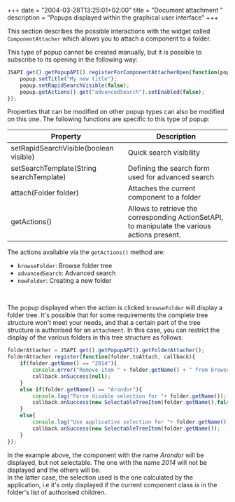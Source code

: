 +++
date = "2004-03-28T13:25:01+02:00"
title = "Document attachment "
description = "Popups displayed within the graphical user interface"
+++


This section describes the possible interactions with the widget called ``ComponentAttacher`` which allows you to attach a component to a folder.

This type of popup cannot be created manually, but it is possible to subscribe to its opening in the following way: 

```javascript
JSAPI.get().getPopupAPI().registerForComponentAttacherOpen(function(popup){
	popup.setTitle("My new title");
	popup.setRapidSearchVisible(false); 
	popup.getActions().get("advancedSearch").setEnabled(false); 
});  
```
Properties that can be modified on other popup types can also be modified on this one. The following functions are specific to this type of popup: 


| Property                                            | Description                                                                    |
|-------------------------------------------------------|--------------------------------------------------------------------------------|
| setRapidSearchVisible(boolean visible)                | Quick search visibility                                              |        
| setSearchTemplate(String searchTemplate)              | Defining the search form used for advanced search           |        
| attach(Folder folder)                                 | Attaches the current component to a folder                                      |        
| getActions()                                          | Allows to retrieve the corresponding ActionSetAPI, to manipulate the various actions present.|        


The actions available via the ``getActions()`` method are: 

* ``browseFolder``: Browse folder tree
* ``advancedSearch``: Advanced search
* ``newFolder``: Creating a new folder 

<br/>

The popup displayed when the action is clicked ``browseFolder`` will display a folder tree. It's possible that for some requirements the complete tree structure won't meet your needs, and that a certain part of the tree structure 
is authorised for an `attachment`. In this case, you can restrict the display of the various folders in this tree structure as follows: 


```javascript
folderAttacher = JSAPI.get().getPopupAPI().getFolderAttacher();
folderAttacher.register(function(folder,toAttach, callback){
	if(folder.getName() == "2014"){
    	console.error("Remove item " + folder.getName() + " from browse tree");
		callback.onSuccess(null);
	}
	else if(folder.getName() == "Arondor"){
		console.log("Force disable selection for "+ folder.getName());
		callback.onSuccess(new SelectableTreeItem(folder.getName(),false));
    }
	else{
		console.log("Use applicative selection for "+ folder.getName());
		callback.onSuccess(new SelectableTreeItem(folder.getName());
	}
});
```

In the example above, the component with the name *Arondor* will be displayed, but not selectable. The one with the name *2014* will not be displayed and the others will be. 
<br/>
In the latter case, the selection used is the one calculated by the application, i.e it's only displayed if the current component class is in the folder's list of authorised children. 

